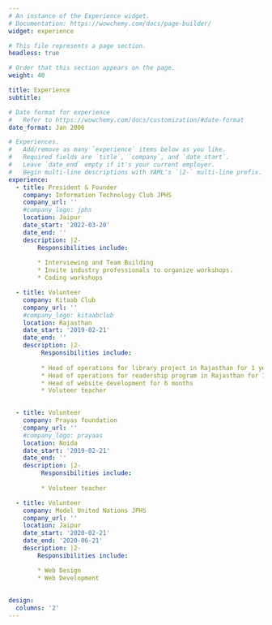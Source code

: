 ```yaml
---
# An instance of the Experience widget.
# Documentation: https://wowchemy.com/docs/page-builder/
widget: experience

# This file represents a page section.
headless: true

# Order that this section appears on the page.
weight: 40

title: Experience
subtitle:

# Date format for experience
#   Refer to https://wowchemy.com/docs/customization/#date-format
date_format: Jan 2006

# Experiences.
#   Add/remove as many `experience` items below as you like.
#   Required fields are `title`, `company`, and `date_start`.
#   Leave `date_end` empty if it's your current employer.
#   Begin multi-line descriptions with YAML's `|2-` multi-line prefix.
experience:
  - title: President & Founder
    company: Information Technology Club JPHS
    company_url: ''
    #company_logo: jphs
    location: Jaipur
    date_start: '2022-03-20'
    date_end: ''
    description: |2-
        Responsibilities include:
        
        * Interviewing and Team Building
        * Invite industry professionals to organize workshops.
        * Coding workshops

  - title: Volunteer
    company: Kitaab Club
    company_url: ''
    #company_logo: kitaabclub
    location: Rajasthan
    date_start: '2019-02-21'
    date_end: ''
    description: |2-
         Responsibilities include:
         
         * Head of operations for library project in Rajasthan for 1 year
         * Head of operations for readership program in Rajasthan for 1 year
         * Head of website development for 6 months
         * Voluteer teacher 
 

  - title: Volunteer
    company: Prayas foundation
    company_url: ''
    #company_logo: prayaas
    location: Noida
    date_start: '2019-02-21'
    date_end: ''
    description: |2-
         Responsibilities include:
         
         * Voluteer teacher

  - title: Volunteer 
    company: Model United Nations JPHS
    company_url: ''
    location: Jaipur
    date_start: '2020-02-21'
    date_end: '2020-06-21'
    description: |2-
        Responsibilities include:

        * Web Design
        * Web Development
 
   
design:
  columns: '2'
---
```

